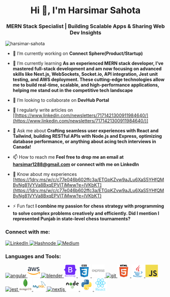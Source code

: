 <h1 align="center">Hi 👋, I'm Harsimar Sahota</h1>
<h3 align="center">MERN Stack Specialist | Building Scalable Apps & Sharing Web Dev Insights</h3>

<p align="left"> <img src="[https://komarev.com/ghpvc/?username=harsimar-sahota&label=Profile%20views&color=0e75b6&style=flat](https://1drv.ms/i/c/c77e046b602ffc3a/EXgIhZfHeNdEsWhsEvk9n3IBgefebnrkSPG90w3Rtep48g?e=Xagp7C)" alt="harsimar-sahota" /> </p>

- 🔭 I’m currently working on **Connect Sphere(Product/Startup)**

- 🌱 I’m currently learning **As an experienced MERN stack developer, I’ve mastered full-stack development and am now focusing on advanced skills like Next.js, WebSockets, Socket.io, API integration, Jest unit testing, and AWS deployment. These cutting-edge technologies allow me to build real-time, scalable, and high-performance applications, helping me stand out in the competitive tech landscape**

- 👯 I’m looking to collaborate on **DevHub Portal**

- 📝 I regularly write articles on [[https://www.linkedin.com/newsletters/7171421300911984640/](https://www.linkedin.com/newsletters/7171421300911984640/)]

- 💬 Ask me about **Crafting seamless user experiences with React and Tailwind, building RESTful APIs with Node.js and Express, optimizing database performance, or anything about acing tech interviews in Canada!**

- 📫 How to reach me **Feel free to drop me an email at harsimar1288@gmail.com or connect with me on LinkedIn**

- 📄 Know about my experiences [https://1drv.ms/w/c/c77e046b602ffc3a/ETGpKZvw9aJLu6XaS5YHfQMByNg81VYVa8BxqEPVITiMww?e=IVKbKT](https://1drv.ms/w/c/c77e046b602ffc3a/ETGpKZvw9aJLu6XaS5YHfQMByNg81VYVa8BxqEPVITiMww?e=IVKbKT)

- ⚡ Fun fact **I combine my passion for chess strategy with programming to solve complex problems creatively and efficiently. Did I mention I represented Punjab in state-level chess tournaments?**

<h3 align="left">Connect with me:</h3>
<p align="left">
  <a href="https://www.linkedin.com/in/harsimar-sahota/" target="_blank">
    <img src="https://raw.githubusercontent.com/rahuldkjain/github-profile-readme-generator/master/src/images/icons/Social/linked-in-alt.svg" alt="LinkedIn" height="30" width="40" />
  </a>
  <a href="https://harsimar-sahota.hashnode.dev/" target="_blank">
    <img src="https://raw.githubusercontent.com/rahuldkjain/github-profile-readme-generator/master/src/images/icons/Social/hashnode.svg" alt="Hashnode" height="30" width="40" />
  </a>
  <a href="https://medium.com/@HARSIMAR-SAHOTA" target="_blank">
    <img src="https://raw.githubusercontent.com/rahuldkjain/github-profile-readme-generator/master/src/images/icons/Social/medium.svg" alt="Medium" height="30" width="40" />
  </a>
</p>



<h3 align="left">Languages and Tools:</h3>
<p align="left"> <a href="https://angular.io" target="_blank" rel="noreferrer"> <img src="https://angular.io/assets/images/logos/angular/angular.svg" alt="angular" width="40" height="40"/> </a> <a href="https://aws.amazon.com" target="_blank" rel="noreferrer"> <img src="https://raw.githubusercontent.com/devicons/devicon/master/icons/amazonwebservices/amazonwebservices-original-wordmark.svg" alt="aws" width="40" height="40"/> </a> <a href="https://www.blender.org/" target="_blank" rel="noreferrer"> <img src="https://download.blender.org/branding/community/blender_community_badge_white.svg" alt="blender" width="40" height="40"/> </a> <a href="https://getbootstrap.com" target="_blank" rel="noreferrer"> <img src="https://raw.githubusercontent.com/devicons/devicon/master/icons/bootstrap/bootstrap-plain-wordmark.svg" alt="bootstrap" width="40" height="40"/> </a> <a href="https://www.w3schools.com/css/" target="_blank" rel="noreferrer"> <img src="https://raw.githubusercontent.com/devicons/devicon/master/icons/css3/css3-original-wordmark.svg" alt="css3" width="40" height="40"/> </a> <a href="https://expressjs.com" target="_blank" rel="noreferrer"> <img src="https://raw.githubusercontent.com/devicons/devicon/master/icons/express/express-original-wordmark.svg" alt="express" width="40" height="40"/> </a> <a href="https://git-scm.com/" target="_blank" rel="noreferrer"> <img src="https://www.vectorlogo.zone/logos/git-scm/git-scm-icon.svg" alt="git" width="40" height="40"/> </a> <a href="https://www.w3.org/html/" target="_blank" rel="noreferrer"> <img src="https://raw.githubusercontent.com/devicons/devicon/master/icons/html5/html5-original-wordmark.svg" alt="html5" width="40" height="40"/> </a> <a href="https://www.java.com" target="_blank" rel="noreferrer"> <img src="https://raw.githubusercontent.com/devicons/devicon/master/icons/java/java-original.svg" alt="java" width="40" height="40"/> </a> <a href="https://developer.mozilla.org/en-US/docs/Web/JavaScript" target="_blank" rel="noreferrer"> <img src="https://raw.githubusercontent.com/devicons/devicon/master/icons/javascript/javascript-original.svg" alt="javascript" width="40" height="40"/> </a> <a href="https://jestjs.io" target="_blank" rel="noreferrer"> <img src="https://www.vectorlogo.zone/logos/jestjsio/jestjsio-icon.svg" alt="jest" width="40" height="40"/> </a> <a href="https://www.mongodb.com/" target="_blank" rel="noreferrer"> <img src="https://raw.githubusercontent.com/devicons/devicon/master/icons/mongodb/mongodb-original-wordmark.svg" alt="mongodb" width="40" height="40"/> </a> <a href="https://www.mysql.com/" target="_blank" rel="noreferrer"> <img src="https://raw.githubusercontent.com/devicons/devicon/master/icons/mysql/mysql-original-wordmark.svg" alt="mysql" width="40" height="40"/> </a> <a href="https://nextjs.org/" target="_blank" rel="noreferrer"> <img src="https://cdn.worldvectorlogo.com/logos/nextjs-2.svg" alt="nextjs" width="40" height="40"/> </a> <a href="https://nodejs.org" target="_blank" rel="noreferrer"> <img src="https://raw.githubusercontent.com/devicons/devicon/master/icons/nodejs/nodejs-original-wordmark.svg" alt="nodejs" width="40" height="40"/> </a> <a href="https://www.python.org" target="_blank" rel="noreferrer"> <img src="https://raw.githubusercontent.com/devicons/devicon/master/icons/python/python-original.svg" alt="python" width="40" height="40"/> </a> <a href="https://reactjs.org/" target="_blank" rel="noreferrer"> <img src="https://raw.githubusercontent.com/devicons/devicon/master/icons/react/react-original-wordmark.svg" alt="react" width="40" height="40"/> </a> </p>
